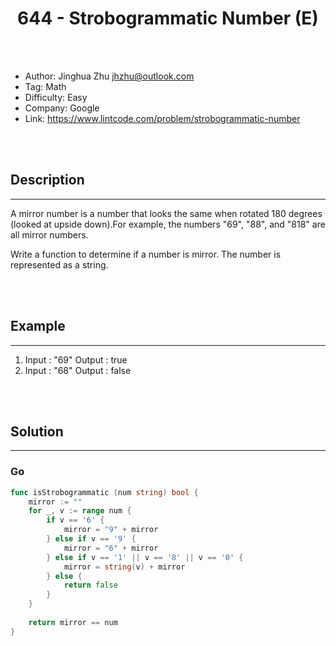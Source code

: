 # <center>644 - Strobogrammatic Number (E)</center> 



<br></br>

* Author: Jinghua Zhu <jhzhu@outlook.com>
* Tag: Math
* Difficulty: Easy
* Company: Google
* Link: https://www.lintcode.com/problem/strobogrammatic-number

<br></br>



## Description
----
A mirror number is a number that looks the same when rotated 180 degrees (looked at upside down).For example, the numbers "69", "88", and "818" are all mirror numbers.

Write a function to determine if a number is mirror. The number is represented as a string.

<br></br>



## Example
----
1. Input : "69" Output : true
2. Input : "68" Output : false

<br></br>



## Solution
----
### Go
```go
func isStrobogrammatic (num string) bool {
    mirror := ""
    for _, v := range num {
        if v == '6' {
            mirror = "9" + mirror
        } else if v == '9' {
            mirror = "6" + mirror
        } else if v == '1' || v == '8' || v == '0' {
            mirror = string(v) + mirror
        } else {
            return false
        }
    }
    
    return mirror == num
}
```

<br>
